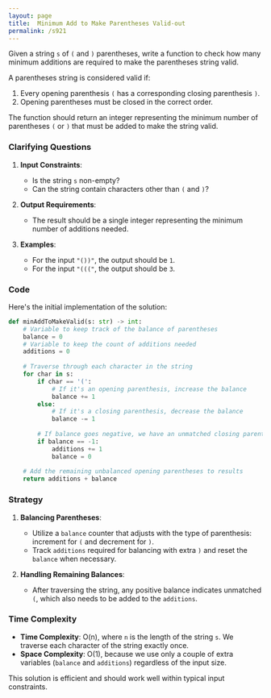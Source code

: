 ```yaml
---
layout: page
title:  Minimum Add to Make Parentheses Valid-out
permalink: /s921
---
```

Given a string `s` of `(` and `)` parentheses, write a function to check how many minimum additions are required to make the parentheses string valid.

A parentheses string is considered valid if:
1. Every opening parenthesis `(` has a corresponding closing parenthesis `)`.
2. Opening parentheses must be closed in the correct order.

The function should return an integer representing the minimum number of parentheses `(` or `)` that must be added to make the string valid.

### Clarifying Questions
1. **Input Constraints**:
    - Is the string `s` non-empty?
    - Can the string contain characters other than `(` and `)`?

2. **Output Requirements**:
    - The result should be a single integer representing the minimum number of additions needed.

3. **Examples**:
    - For the input `"())"`, the output should be `1`.
    - For the input `"((("`, the output should be `3`.

### Code
Here's the initial implementation of the solution:

```python
def minAddToMakeValid(s: str) -> int:
    # Variable to keep track of the balance of parentheses
    balance = 0
    # Variable to keep the count of additions needed
    additions = 0
    
    # Traverse through each character in the string
    for char in s:
        if char == '(':
            # If it's an opening parenthesis, increase the balance
            balance += 1
        else:
            # If it's a closing parenthesis, decrease the balance
            balance -= 1
            
        # If balance goes negative, we have an unmatched closing parenthesis
        if balance == -1:
            additions += 1
            balance = 0
    
    # Add the remaining unbalanced opening parentheses to results
    return additions + balance
```

### Strategy
1. **Balancing Parentheses**:
    - Utilize a `balance` counter that adjusts with the type of parenthesis: increment for `(` and decrement for `)`.
    - Track `additions` required for balancing with extra `)` and reset the `balance` when necessary.

2. **Handling Remaining Balances**:
    - After traversing the string, any positive balance indicates unmatched `(`, which also needs to be added to the `additions`.

### Time Complexity
- **Time Complexity**: O(n), where `n` is the length of the string `s`. We traverse each character of the string exactly once.
- **Space Complexity**: O(1), because we use only a couple of extra variables (`balance` and `additions`) regardless of the input size. 

This solution is efficient and should work well within typical input constraints.